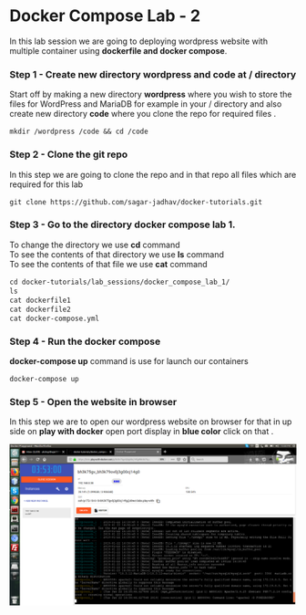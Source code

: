 # Docker Compose Lab - 2

In this lab session we are going to deploying wordpress website with multiple container using **dockerfile and docker compose**.

### Step 1 - Create new directory **wordpress** and **code** at / directory 
Start off by making a new directory **wordpress** where you wish to store the files for WordPress and MariaDB for example in your / directory and also create new directory **code** where you clone the repo for required files .
```
mkdir /wordpress /code && cd /code
```

### Step 2 - Clone the git repo 
In this step we are going to clone the repo and in that repo all files which are required for this lab 
```
git clone https://github.com/sagar-jadhav/docker-tutorials.git
```

### Step 3 - Go to the directory **docker compose lab 1**.
To change the directory we use **cd** command <br/>
To see the contents of that directory we use **ls** command <br/>
To see the contents of that file we use **cat** command 
```
cd docker-tutorials/lab_sessions/docker_compose_lab_1/
ls
cat dockerfile1
cat dockerfile2
cat docker-compose.yml
```

### Step 4 - Run the docker compose 
**docker-compose up** command is use for launch our containers
```
docker-compose up
```
### Step 5 - Open the website in browser
In this step we are to open our wordpress website on browser for that in up side on **play with docker** open port display in **blue color** click on that .

![play_with_docker](../../images/labs_required/13.png)
